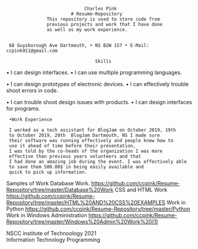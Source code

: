    

                                 Charles Pink                    
                            # Resume-Repository
                   This repository is used to store code from 
                   previous projects and work that I have done
                   as well as my work experience.
 

     68 Guysborough Ave Dartmouth, • NS B2W 1S7 • E-Mail: ccpink911@gmail.com 

                                     Skills 

• I can design interfaces.                                   • I can use multiple programming languages. 

• I can design prototypes of electronic devices.             • I can effectively trouble shoot errors in code. 

• I can trouble shoot design issues with products.           • I can design interfaces for programs. 

                                                                                                                                                                

     •Work Experience 

     I worked as a tech assistant for BlogJam on October 2019, 19th  
     to October 2019, 20th  BlogJam Dartmouth, NS I made sure 
     their software was running effectively and people knew how to 
     use it ahead of time before their presentation, 
     I was told by the co-heads of the organization I was more 
     effective than previous years volunteers and that 
     I had done an amazing job during the event. I was effectively able 
     to save them 500.00$ in being easily available and 
     quick to pick up information.  

 
   Samples of Work
   Database Work. https://github.com/ccpink/Resume-Repository/tree/master/Database%20Work
   CSS and HTML Work https://github.com/ccpink/Resume-Repository/tree/master/HTML%20AND%20CSS%20EXAMPLES
   Work in Python https://github.com/ccpink/Resume-Repository/tree/master/Python
   Work in Windows Administration https://github.com/ccpink/Resume-Repository/tree/master/Windows%20Admin%20Work%20(1)



NSCC institute of Technoology                                                  2021                 
Information Technology Programming 

 


 

